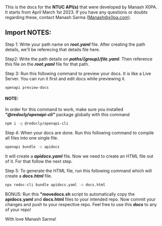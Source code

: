 This is the docs for the **NTUC API(s)** that were developed by Manash X0PA. 
It starts from April March 1st 2023. If you have any questions or doubts regarding these, contact Manash Sarma (Manash@x0pa.com).
  
## Import NOTES:

Step 1: Write your path name on ***root.yaml*** file. After creating the path details, we'll be referecing that details file here.

Step2: Write the path details on ***paths/{group}/file.yaml***. 
Then reference this file on the ***root.yaml*** file for that path.

Step 3: Run this following command to preview your docs. It is like a Live Server. You can run it first and edit docs while previewing it.
```bash
openapi preview-docs
```

#### NOTE: 
In order for this command to work, make sure you installed ***"@redocly/openapi-cli"*** package globally with this command
```bash
npm i -g @redocly/openapi-cli
```

Step 4: When your docs are done. Run this following command to compile all files into one single file.
```bash
openapi bundle -o apidocs
```
It will create a ***apidocs.yaml*** file. Now we need to create an HTML file out of it. For that follow the next step.

Step 5: To generate the HTML file, run this following command which will create a ***docs.html*** file.
```bash
npx redoc-cli bundle apidocs.yaml -o docs.html
```

BONUS: Run this **"movedocs.sh** script to automatically copy the **apidocs.yaml** and **docs.html** files to your intended repo.
Now commit your changes and push to your respective repo. Feel free to use this ***docs*** to any of your repo!

With love Manash Sarma!